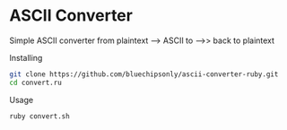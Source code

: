 # ASCII Converter

Simple ASCII converter from plaintext --> ASCII to -->> back to plaintext

Installing
```sh
git clone https://github.com/bluechipsonly/ascii-converter-ruby.git
cd convert.ru
```
Usage
```sh
ruby convert.sh
```
